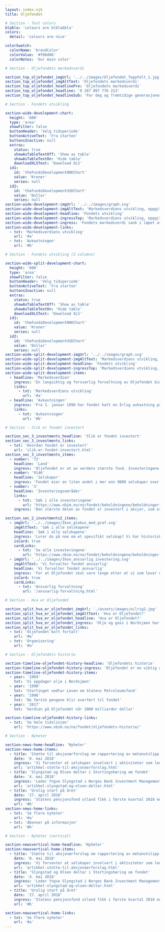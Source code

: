 ```yaml
---
layout: index.njk
title: Oljefondet

# Section - Test colors
blabla: 'colours are blblabbla'
colors:
  detail: 'colours are nice'

colorSwatch:
  colorName: 'brandColor'
  colorValue: '#f06d06'
  colorNotes: 'Our main color'

# Section - Oljefondets markedsverdi

section_top_oljefondet_imgUrl: '../../images/Oljefondet_Toppfelt_1.jpg'
section_top_oljefondet_imgAltText: 'Oljefondets markedsverdi'
section_top_oljefondet_headlinePre: 'Oljefondets markedsverdi'
section_top_oljefondet_headline: '8 267 097 776 213'
section_top_oljefondet_headlineSub: 'For deg og fremtidige generasjoner'

# Section - Fondets utvikling

section-wide-development-chart:
  height: '600'
  type: 'area'
  showFilter: false
  buttonHeader: 'Velg tidsperiode'
  buttonActiveText: 'Fra starten'
  buttonsInactive: null
  extras:
    status: true
    showAsTableTextOff: 'Show as table'
    showAsTableTextOn: 'Hide table'
    downloadXLSText: 'Download XLS'
  id1:
    id: 'theFundsDevelopmentNOKChart'
    value: 'Kroner'
    series: null
  id2:
    id: 'theFundsDevelopmentUSDChart'
    value: 'Dollar'
    series: null
section-wide-development-imgUrl: '../../images/graph.svg'
section-wide-development-imgAltText: 'Markedsverdiens utvikling, oppgitt i milliarder kroner.'
section-wide-development-headline: 'Fondets utvikling'
section-wide-development-ingressTop: 'Markedsverdiens utvikling, oppgitt i milliarder kroner.'
section-wide-development-ingress: 'Fondets markedsverdi sank i løpet av første kvartal 2018 med 364 milliarder kroner til 8124 milliarder kroner. Fra etableringen av Norges Bank Investment Management 1. januar 1998 og frem til utgangen av første kvartal 2018 har fondet hatt en årlig avkastning på 5,9 prosent.'
section-wide-development-links:
  - txt: 'Markedsverdiens utvikling'
    url: '#a'
  - txt: 'Avkastningen'
    url: '#b'

# Section - Fondets utvikling (2 columns)

section-wide-split-development-chart:
  height: '600'
  type: 'area'
  showFilter: false
  buttonHeader: 'Velg tidsperiode'
  buttonActiveText: 'Fra starten'
  buttonsInactive: null
  extras:
    status: true
    showAsTableTextOff: 'Show as table'
    showAsTableTextOn: 'Hide table'
    downloadXLSText: 'Download XLS'
  id1:
    id: 'theFundsDevelopmentNOKChart'
    value: 'Kroner'
    series: null
  id2:
    id: 'theFundsDevelopmentUSDChart'
    value: 'Dollar'
    series: null
section-wide-split-development-imgUrl: '../../images/graph.svg'
section-wide-split-development-imgAltText: 'Markedsverdiens utvikling, oppgitt i milliarder kroner.'
section-wide-split-development-headline: 'Fondets utvikling'
section-wide-split-development-ingressTop: 'Markedsverdiens utvikling, oppgitt i milliarder kroner.'
section-wide-split-development-items:
  - headline: 'Markedsverdien'
    ingress: 'En langsiktig og forsvarlig forvaltning av Oljefondet bidrar til at både nåværende og fremtidige generasjoner kan ta del i Norges oljerikdom.'
    links:
      - txt: 'Markedsverdiens utvikling'
        url: '#a'
  - headline: 'Avkastningen'
    ingress: 'Fra 1. januar 1998 har fondet hatt en årlig avkastning på omtrent 5,9 prosent eller 4000 milliarder kroner.'
    links:
      - txt: 'Avkastningen'
        url: '#b'

# Section - Slik er fondet investert

section_sec_3_investments_headline: 'Slik er fondet investert'
section_sec_3_investments_links:
  - txt: 'Hvordan fondet er investert'
    url: 'slik-er-fondet-investert.html'
section_sec_3_investments_items:
  - number: '72'
    headline: 'Land'
    ingress: 'Oljefondet er at av verdens største fond. Investeringene er fordelt på de fleste markeder, land og valutaer for å ta del i global vekst og verdiskapning, og sikre god risikospredning.'
  - number: '9146'
    headline: 'Selskaper'
    ingress: 'Fondet eier en liten andel i mer enn 9000 selskaper over hele verden - blant andre Apple, Nestlé, Shell og Microsoft. I gjennomsnitt eier fondet 1,4 prosent av alle børsnoterte selskaper i verden.'
  - number: '3'
    headline: 'Investeringsområder'
    links:
      - txt: 'Søk i alle investeringene'
        url: 'https://www.nbim.no/no/fondet/beholdningene/beholdninger-per-31.12.2017/?fullsize=true'
    ingress: 'Den største delen av fondet er investert i aksjer, som er eierandeler i selskaper. En del er investert i rentepapirer, som er utlån til stater og selskaper. En mindre del er investert i eiendom.'

section_sec_2_investments2_items:
  - imgUrl: '../../images/Ikon_globus_med_graf.svg'
    imgAltText: 'Søk i alle selskapene'
    headline: 'Søk i alle selskapene'
    ingress: 'Lurer du på noe om et spesifikt selskap? Vi har historisk og detaljert informasjon om alle Oljefondts investeringer fordelt på områder, bransjer og industrier. Tallene oppdateres hvert år.'
    isCard: true
    cardLinks:
      - txt: 'Se alle investeringene'
        url: 'https://www.nbim.no/no/fondet/beholdningene/beholdninger-per-31.12.2017/?fullsize=true'
  - imgUrl: '../../images/Ikon_ansvarlig_investering.svg'
    imgAltText: 'Vi forvalter fondet ansvarlig'
    headline: 'Vi forvalter fondet ansvarlig'
    ingress: 'For at Oljefondet skal vare lenge etter at vi som lever nå er borte, er vi avhengige av en bærekraftig utvikling i verden. Bærekraft er lønnsomt, og ansvarlig forvaltning sikrer langsiktig vekst.'
    isCard: true
    cardLinks:
      - txt: 'Ansvarlig forvaltning'
        url: '/ansvarlig-forvaltning.html'

# Section - Hva er Oljefondet

section_split_hva_er_oljefondet_imgUrl: './assets/images/oilrig2.jpg'
section_split_hva_er_oljefondet_imgAltText: 'Hva er Oljefondet?'
section_split_hva_er_oljefondet_headline: 'Hva er Oljefondet?'
section_split_hva_er_oljefondet_ingress: 'Olje og gass i Nordsjøen har hatt stor betydning for den økonomiske utviklingen av landet vårt. Men en dag vil oljen ta slutt. Da skal avkastingen på Oljefondet fortsette å komme nåværende og fremtidige generasjoner til gode.'
section_split_hva_er_oljefondet_links:
  - txt: 'Oljefondet kort fortalt'
    url: '#a'
  - txt: 'Organisering'
    url: '#a'

# Section - Oljefondets historie

section-timeline-oljefondet-history-headline: 'Oljefondets historie'
section-timeline-oljefondet-history-ingress: 'Oljefondet er en viktig del av Norges økonomi, og vårt formål er å få verdiene til å vare.'
section-timeline-oljefondet-history-items:
  - year: '1969'
    txt: 'Vi oppdager olje i Nordsjøen'
  - year: '1990'
    txt: 'Stortinget vedtar Loven om Statens Petroleumsfond'
  - year: '1996'
    txt: 'De første pengene blir overført til fondet'
  - year: '2017'
    txt: 'Verdien på Oljefondet når 1000 milliarder dollar'

section-timeline-oljefondet-history-links:
  - txt: 'Se hele tidslinjen'
    url: 'https://www.nbim.no/no/fondet/oljefondets-historie/'

# Section - Nyheter

section-news-home-headline: 'Nyheter'
section-news-home-items:
  - title: 'Støtte til aksjonærforslag om rapportering av metanutslipp'
    date: '8. mai 2018'
    ingress: 'Vi forventer at selskaper involvert i aktiviteter som leder til klimagassutslipp, inkludert metan, har en strategi for overgangen til et energisystem med lavere utslipp, samt overvåker og rapporterer om utslipp.'
    url: 'artikkel-stotte-til-aksjonaerforslag.html'
  - title: 'Slyngstad og Olsen deltar i Stortingshøring om fondet'
    date: '4. mai 2018'
    ingress: 'Leder Yngve Slyngstad i Norges Bank Investment Management og sentralbanksjef Øystein Olsen deltar i dag i en årlig høring i Stortingets finanskomité om forvaltningen av Statens pensjonsfond utland.'
    url: 'artikkel-slyngstad-og-olsen-deltar.html'
  - title: 'Urolig start på året'
    date: '27. april 2018'
    ingress: 'Statens pensjonsfond utland fikk i første kvartal 2018 en avkastning på -1,5 prosent, tilsvarende -171 milliarder kroner.'
    url: '#b'
section-news-home-links:
  - txt: 'Se flere nyheter'
    url: '#a'
  - txt: 'Abonner på informasjon'
    url: '#b'

# Section - Nyheter (vertical)

section-newsvertical-home-headline: 'Nyheter'
section-newsvertical-home-items:
  - title: 'Støtte til aksjonærforslag om rapportering av metanutslipp'
    date: '8. mai 2018'
    ingress: 'Vi forventer at selskaper involvert i aktiviteter som leder til klimagassutslipp, inkludert metan, har en strategi for overgangen til et energisystem med lavere utslipp, samt overvåker og rapporterer om utslipp.'
    url: 'artikkel-stotte-til-aksjonaerforslag.html'
  - title: 'Slyngstad og Olsen deltar i Stortingshøring om fondet'
    date: '4. mai 2018'
    ingress: 'Leder Yngve Slyngstad i Norges Bank Investment Management og sentralbanksjef Øystein Olsen deltar i dag i en årlig høring i Stortingets finanskomité om forvaltningen av Statens pensjonsfond utland.'
    url: 'artikkel-slyngstad-og-olsen-deltar.html'
  - title: 'Urolig start på året'
    date: '27. april 2018'
    ingress: 'Statens pensjonsfond utland fikk i første kvartal 2018 en avkastning på -1,5 prosent, tilsvarende -171 milliarder kroner.'
    url: '#b'

section-newsvertical-home-links:
  - txt: 'Se flere nyheter'
    url: '#a'
---
```

